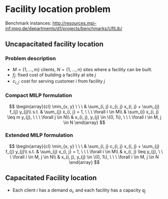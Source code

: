 # Facility location problem

Benchmark instances: http://resources.mpi-inf.mpg.de/departments/d1/projects/benchmarks/UflLib/

## Uncapacitated facility location

### Problem description

* $M=\{1, \dots, m\}$ clients, $N=\{ 1, \dots, n\}$ sites where a facility can be built.
* $f_j$: fixed cost of building a facility at site $j$
* $c_{i, j}$: cost for serving customer $i$ from facility $j$

### Compact MILP formulation

$$
    \begin{array}{cl}
        \min_{x, y} \ \ \ &
            \sum_{i, j} c_{i, j} x_{i, j} + 
            \sum_{j} f_{j} y_{j}\\
        s.t. &
            \sum_{j} x_{i, j} = 1, \ \ \ \forall i \in M\\
        &   \sum_{i} x_{i, j} \leq m y_{j}, \ \ \ \forall j \in N\\
        &   x_{i, j}, y_{j} \in \{0, 1\}, \ \ \ \forall i \in M, j \in N
    \end{array}
$$

### Extended MILP formulation

$$
    \begin{array}{cl}
        \min_{x, y} \ \ \ &
            \sum_{i, j} c_{i, j} x_{i, j} + 
            \sum_{j} f_{j} y_{j}\\
        s.t. &
            \sum_{j} x_{i, j} = 1, \ \ \ \forall i \in M\\
        &   x_{i, j} \leq y_{j}, \ \ \ \forall i \in M, j \in N\\
        &   x_{i, j}, y_{j} \in \{0, 1\}, \ \ \ \forall i \in M, j \in N
    \end{array}
$$

## Capacitated Facility location

* Each client $i$ has a demand $a_{i}$, and each facility has a capacity $q_{j}$